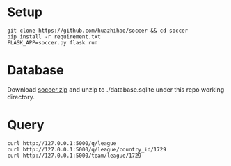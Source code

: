 # Setup

    git clone https://github.com/huazhihao/soccer && cd soccer
    pip install -r requirement.txt
    FLASK_APP=soccer.py flask run

# Database

Download [soccer.zip](https://www.kaggle.com/hugomathien/soccer/data) and unzip to ./database.sqlite under this repo working directory.

# Query

    curl http://127.0.0.1:5000/q/league
    curl http://127.0.0.1:5000/q/league/country_id/1729
    curl http://127.0.0.1:5000/team/league/1729